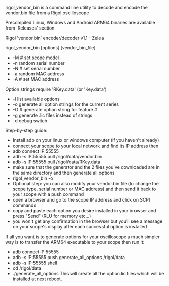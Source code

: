 rigol_vendor_bin is a command line utility to
decode and encode the vendor.bin file from a Rigol oscilloscope

Precompiled Linux, Windows and Android ARM64 binaries are available
from 'Releases' section

Rigol 'vendor.bin' encoder/decoder v1.1 - Zelea

rigol_vendor_bin [options] [vendor_bin_file]
 - -M #    set scope model
 - -n      random serial number
 - -N #    set serial number
 - -a      random MAC address
 - -A #    set MAC address

Option strings require 'RKey.data' (or 'Key.data')
 - -l      list available options
 - -o      generate all option strings for the current series
 - -O #    generate option string for feature #
 - -g      generate .lic files instead of strings
 - -d      debug switch

Step-by-step guide:
 - Install adb on your linux or windows computer (if you haven't already)
 - connect your scope to your local network and find its IP address then
 - adb connect IP:55555
 - adb -s IP:55555 pull /rigol/data/vendor.bin
 - adb -s IP:55555 pull /rigol/data/RKey.data
 - make sure that the generator and the 2 files you've downloaded are in the same directory and then generate all options
 - rigol_vendor_bin -o
 - Optional step: you can also modify your vendor.bin file (to change the scope type, serial number or MAC address) and then send it back to your scope with a push command
 - open a browser and go to the scope IP address and click on SCPI commands
 - copy and paste each option you desire installed in your browser and press "Send" (RLU for memory etc...)
 - you won't get any confirmation in the browser but you'll see a message on your scope's display after each successful option is installed

If all you want is to generate options for your oscilloscope a much simpler way is
to transfer the ARM64 executable to your scope then run it: 
 - adb connect IP:55555
 - adb -s IP:55555 push generate_all_options /rigol/data
 - adb -s IP:55555 shell
 - cd /rigol/data
 - ./generate_all_options
This will create all the option.lic files which will be installed at next reboot.

